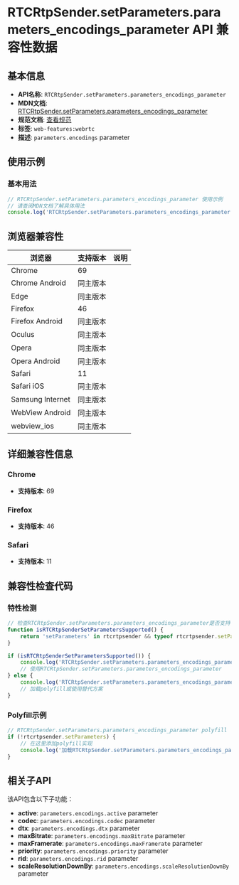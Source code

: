 # RTCRtpSender.setParameters.parameters_encodings_parameter API 兼容性数据

## 基本信息

- **API名称**: `RTCRtpSender.setParameters.parameters_encodings_parameter`
- **MDN文档**: [RTCRtpSender.setParameters.parameters_encodings_parameter](https://developer.mozilla.org/docs/Web/API/RTCRtpSender/setParameters#encodings)
- **规范文档**: [查看规范](https://w3c.github.io/webrtc-pc/#dom-rtcrtpsendparameters-encodings)
- **标签**: `web-features:webrtc`
- **描述**: `parameters.encodings` parameter

## 使用示例

### 基本用法

```javascript
// RTCRtpSender.setParameters.parameters_encodings_parameter 使用示例
// 请查阅MDN文档了解具体用法
console.log('RTCRtpSender.setParameters.parameters_encodings_parameter API');
```

## 浏览器兼容性

| 浏览器 | 支持版本 | 说明 |
|--------|----------|------|
| Chrome | 69 |  |
| Chrome Android | 同主版本 |  |
| Edge | 同主版本 |  |
| Firefox | 46 |  |
| Firefox Android | 同主版本 |  |
| Oculus | 同主版本 |  |
| Opera | 同主版本 |  |
| Opera Android | 同主版本 |  |
| Safari | 11 |  |
| Safari iOS | 同主版本 |  |
| Samsung Internet | 同主版本 |  |
| WebView Android | 同主版本 |  |
| webview_ios | 同主版本 |  |

## 详细兼容性信息

### Chrome

- **支持版本**: 69

### Firefox

- **支持版本**: 46

### Safari

- **支持版本**: 11

## 兼容性检查代码

### 特性检测

```javascript
// 检查RTCRtpSender.setParameters.parameters_encodings_parameter是否支持
function isRTCRtpSenderSetParametersSupported() {
    return 'setParameters' in rtcrtpsender && typeof rtcrtpsender.setParameters === 'function';
}

if (isRTCRtpSenderSetParametersSupported()) {
    console.log('RTCRtpSender.setParameters.parameters_encodings_parameter 支持');
    // 使用RTCRtpSender.setParameters.parameters_encodings_parameter
} else {
    console.log('RTCRtpSender.setParameters.parameters_encodings_parameter 不支持，需要polyfill');
    // 加载polyfill或使用替代方案
}
```

### Polyfill示例

```javascript
// RTCRtpSender.setParameters.parameters_encodings_parameter polyfill
if (!rtcrtpsender.setParameters) {
    // 在这里添加polyfill实现
    console.log('加载RTCRtpSender.setParameters.parameters_encodings_parameter polyfill');
}
```

## 相关子API

该API包含以下子功能：

- **active**: `parameters.encodings.active` parameter
- **codec**: `parameters.encodings.codec` parameter
- **dtx**: `parameters.encodings.dtx` parameter
- **maxBitrate**: `parameters.encodings.maxBitrate` parameter
- **maxFramerate**: `parameters.encodings.maxFramerate` parameter
- **priority**: `parameters.encodings.priority` parameter
- **rid**: `parameters.encodings.rid` parameter
- **scaleResolutionDownBy**: `parameters.encodings.scaleResolutionDownBy` parameter

